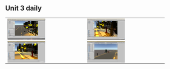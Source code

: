 ## Unit 3 daily

<table>
  <tr>
    <td>
       <img src="https://github.com/quarufus/Digital-Storytelling-Individual-Assignment/blob/main/dailies/Deliverable1/Unit3/Screenshot%20(5).png" align="left" width="50%" float="left">
    </td>
    <td>
      <img src="https://github.com/quarufus/Digital-Storytelling-Individual-Assignment/blob/main/dailies/Deliverable1/Unit3/Screenshot%20(6).png" align="left" width="50%" float="left">
    </td>
  </tr>
  <tr>
    <td>
       <img src="https://github.com/quarufus/Digital-Storytelling-Individual-Assignment/blob/main/dailies/Deliverable1/Unit3/Screenshot%20(7).png" align="left" width="50%" float="left">
    </td>
    <td>
      <img src="https://github.com/quarufus/Digital-Storytelling-Individual-Assignment/blob/main/dailies/Deliverable1/Unit3/Screenshot%20(8).png" align="left" width="50%" float="left">
    </td>
  </tr>
</table>

